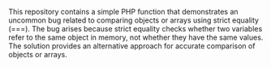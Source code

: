This repository contains a simple PHP function that demonstrates an uncommon bug related to comparing objects or arrays using strict equality (===). The bug arises because strict equality checks whether two variables refer to the same object in memory, not whether they have the same values.  The solution provides an alternative approach for accurate comparison of objects or arrays.